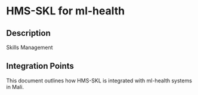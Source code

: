 # HMS-SKL for ml-health

## Description

Skills Management

## Integration Points

This document outlines how HMS-SKL is integrated with ml-health systems in Mali.
